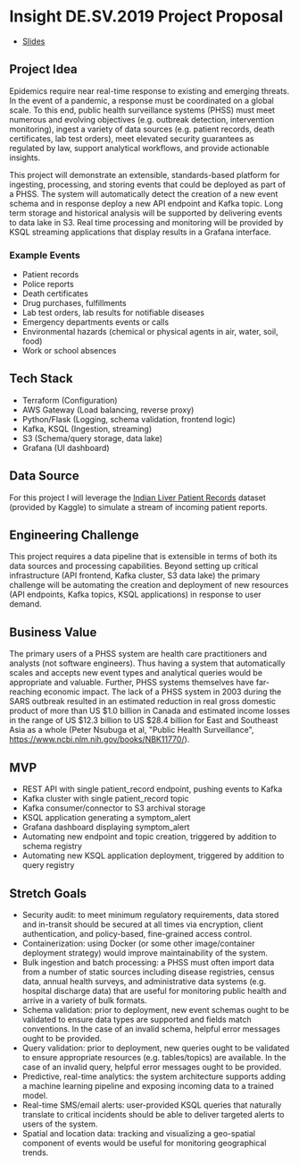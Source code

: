 # Insight DE.SV.2019 Project Proposal
- [Slides](https://docs.google.com/presentation/d/1vkE3Ajv-h3oT1M7pjeYCO7HaXr5QjviyjIslqmHGm5I/edit?usp=sharing)

## Project Idea

Epidemics require near real-time response to existing and emerging threats. In the event of a pandemic, a response must be coordinated on a global scale. To this end, public health surveillance systems (PHSS) must meet numerous and evolving objectives (e.g. outbreak detection, intervention monitoring), ingest a variety of data sources (e.g. patient records, death certificates, lab test orders), meet elevated security guarantees as regulated by law, support analytical workflows, and provide actionable insights.

This project will demonstrate an extensible, standards-based platform for ingesting, processing, and storing events that could be deployed as part of a PHSS. The system will automatically detect the creation of a new event schema and in response deploy a new API endpoint and Kafka topic. Long term storage and historical analysis will be supported by delivering events to data lake in S3. Real time processing and monitoring will be provided by KSQL streaming applications that display results in a Grafana interface.

### Example Events
- Patient records
- Police reports
- Death certificates
- Drug purchases, fulfillments
- Lab test orders, lab results for notifiable diseases
- Emergency departments events or calls
- Environmental hazards (chemical or physical agents in air, water, soil, food)
- Work or school absences


## Tech Stack
- Terraform (Configuration)
- AWS Gateway (Load balancing, reverse proxy)
- Python/Flask (Logging, schema validation, frontend logic)
- Kafka, KSQL (Ingestion, streaming)
- S3 (Schema/query storage, data lake)
- Grafana (UI dashboard)


## Data Source
For this project I will leverage the [Indian Liver Patient Records](https://www.kaggle.com/uciml/indian-liver-patient-records) dataset (provided by Kaggle) to simulate a stream of incoming patient reports.


## Engineering Challenge
This project requires a data pipeline that is extensible in terms of both its data sources and processing capabilities. Beyond setting up critical infrastructure (API frontend, Kafka cluster, S3 data lake) the primary challenge will be automating the creation and deployment of new resources (API endpoints, Kafka topics, KSQL applications) in response to user demand.


## Business Value
The primary users of a PHSS system are health care practitioners and analysts (not software engineers). Thus having a system that automatically scales and accepts new event types and analytical queries would be appropriate and valuable. Further, PHSS systems themselves have far-reaching economic impact. The lack of a PHSS system in 2003 during the SARS outbreak resulted in an estimated reduction in real gross domestic product of more than US $1.0 billion in Canada and estimated income losses in the range of US $12.3 billion to US $28.4 billion for East and Southeast Asia as a whole (Peter Nsubuga et al, "Public Health Surveillance", https://www.ncbi.nlm.nih.gov/books/NBK11770/).


##  MVP
- REST API with single patient_record endpoint, pushing events to Kafka
- Kafka cluster with single patient_record topic
- Kafka consumer/connector to S3 archival storage
- KSQL application generating a symptom_alert
- Grafana dashboard displaying symptom_alert
- Automating new endpoint and topic creation, triggered by addition to schema registry
- Automating new KSQL application deployment, triggered by addition to query registry


## Stretch Goals
- Security audit: to meet minimum regulatory requirements, data stored and in-transit should be secured at all times via encryption, client authentication, and policy-based, fine-grained access control.
- Containerization: using Docker (or some other image/container deployment strategy) would improve maintainability of the system.
- Bulk ingestion and batch processing: a PHSS must often import data from a number of static sources including disease registries, census data, annual health surveys, and administrative data systems (e.g. hospital discharge data) that are useful for monitoring public health and arrive in a variety of bulk formats.
- Schema validation: prior to deployment, new event schemas ought to be validated to ensure data types are supported and fields match conventions. In the case of an invalid schema, helpful error messages ought to be provided.
- Query validation: prior to deployment, new queries ought to be validated to ensure appropriate resources (e.g. tables/topics) are available. In the case of an invalid query, helpful error messages ought to be provided.
- Predictive, real-time analytics: the system architecture supports adding a machine learning pipeline and exposing incoming data to a trained model.
- Real-time SMS/email alerts: user-provided KSQL queries that naturally translate to critical incidents should be able to deliver targeted alerts to users of the system.
- Spatial and location data: tracking and visualizing a geo-spatial component of events would be useful for monitoring geographical trends.


